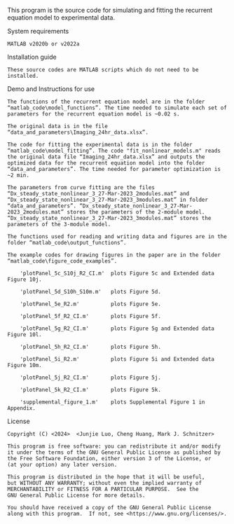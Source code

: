 This program is the source code for simulating and fitting the recurrent equation model to experimental data.

System requirements

    MATLAB v2020b or v2022a
  
Installation guide

    These source codes are MATLAB scripts which do not need to be installed. 

Demo and Instructions for use
  
    The functions of the recurrent equation model are in the folder “matlab_code\model_functions”. The time needed to simulate each set of parameters for the recurrent equation model is ~0.02 s.
    
    The original data is in the file “data_and_parameters\Imaging_24hr_data.xlsx”.
    
    The code for fitting the experimental data is in the folder “matlab_code\model_fitting”. The code "fit_nonlinear_models.m" reads the original data file “Imaging_24hr_data.xlsx” and outputs the optimized data for the recurrent equation model into the folder “data_and_parameters”. The time needed for parameter optimization is ~2 min. 
    
    The parameters from curve fitting are the files “Dx_steady_state_nonlinear_3_27-Mar-2023_2modules.mat” and “Dx_steady_state_nonlinear_3_27-Mar-2023_3modules.mat” in folder “data_and_parameters”. “Dx_steady_state_nonlinear_3_27-Mar-2023_2modules.mat” stores the parameters of the 2-module model. “Dx_steady_state_nonlinear_3_27-Mar-2023_3modules.mat” stores the parameters of the 3-module model. 
    
    The functions used for reading and writing data and figures are in the folder “matlab_code\output_functions”.
    
    The example codes for drawing figures in the paper are in the folder “matlab_code\figure_code_examples”. 
 
        'plotPanel_5c_S10j_R2_CI.m'  plots Figure 5c and Extended data Figure 10j.
        
        'plotPanel_5d_S10h_S10m.m'   plots Figure 5d.
        
        'plotPanel_5e_R2.m'          plots Figure 5e.
        
        'plotPanel_5f_R2_CI.m'       plots Figure 5f.
        
        'plotPanel_5g_R2_CI.m'       plots Figure 5g and Extended data Figure 10l.
        
        'plotPanel_5h_R2_CI.m'       plots Figure 5h.
        
        'plotPanel_5i_R2.m'          plots Figure 5i and Extended data Figure 10m.
        
        'plotPanel_5j_R2_CI.m'       plots Figure 5j.
        
        'plotPanel_5k_R2_CI.m'       plots Figure 5k.
        
        'supplemental_figure_1.m'    plots Supplemental Figure 1 in Appendix.

License
  
    Copyright (C) <2024>  <Junjie Luo, Cheng Huang, Mark J. Schnitzer>
    
    This program is free software: you can redistribute it and/or modify
    it under the terms of the GNU General Public License as published by
    the Free Software Foundation, either version 3 of the License, or
    (at your option) any later version.
    
    This program is distributed in the hope that it will be useful,
    but WITHOUT ANY WARRANTY; without even the implied warranty of
    MERCHANTABILITY or FITNESS FOR A PARTICULAR PURPOSE.  See the
    GNU General Public License for more details.
    
    You should have received a copy of the GNU General Public License
    along with this program.  If not, see <https://www.gnu.org/licenses/>.
    
